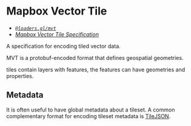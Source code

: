 # Mapbox Vector Tile

- *[`@loaders.gl/mvt`](/docs/modules/mvt)*
- *[Mapbox Vector Tile Specification](https://github.com/mapbox/vector-tile-spec)*

A specification for encoding tiled vector data.

MVT is a protobuf-encoded format that defines geospatial geometries.

tiles contain layers with features, the features can have geometries and properties.

## Metadata

It is often useful to have global metadata about a tileset. A common complementary format for encoding tileset metadata is [TileJSON](./tilejson).



